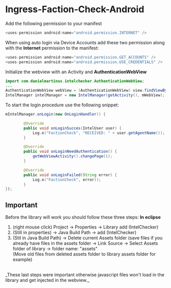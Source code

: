 Ingress-Faction-Check-Android
=============================

Add the following permission to your manifest

```Java
<uses-permission android:name="android.permission.INTERNET" /> 
```

When using auto login via Device Accounts add these two permission along with the **Internet** permission to the manifest:

```Java
<uses-permission android:name="android.permission.GET_ACCOUNTS" />
<uses-permission android:name="android.permission.USE_CREDENTIALS" />
```

Initialize the webview with an Activity and **AuthenticationWebView**

```Java
import com.danielmartinus.intelchecker.AuthenticationWebView;
...
AuthenticationWebView webView = (AuthenticationWebView) view.findViewById(R.id.webview);
IntelManager intelManager = new IntelManager(getActivity(), mWebView);
```

To start the login procedure use the following snippet:

```Java
mIntelManager.onLogin(new OnLoginHandler() {

		@Override
		public void onLoginSucces(IntelUser user) {
			Log.e("FactionCheck", "RECEIVED: " + user.getAgentName());
		}

		@Override
		public void onLoginNeedAuthentication() {
			getWebViewActivity().changePage(1);
		}

		@Override
		public void onLoginFailed(String error) {
			Log.e("FactionCheck", error));
		}
});
```

<h2>Important</h2>

Before the library will work you should follow these three steps:
**In eclipse** <br/>
1) (right mouse click) Project -> Properties -> Library add (IntelChecker)<br/>
2) (Still in properties) -> Java Build Path -> add (IntelChecker)<br/>
3) (Stil in Java Build Path) -> Delete current Assets folder (save files if you already have files in the assets folder -> Link Source -> Select Assets folder of library -> folder name: "assets"<br/>
(Move old files from deleted assets folder to library assets folder for example)
<br/>
_These last steps were important otherwise javascript files won't load in the library and get injected in the webview._
